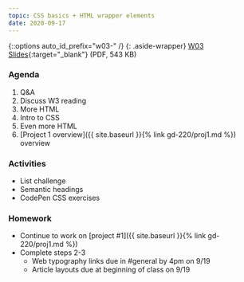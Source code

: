 ```yaml
---
topic: CSS basics + HTML wrapper elements
date: 2020-09-17
---
```


{::options auto_id_prefix="w03-" /}
{: .aside-wrapper}
<span class="highlighter">
[W03 Slides](files/w03.min.pdf){:target="_blank"} (PDF, 543 KB)
</span>

### Agenda

1. Q&A
1. Discuss W3 reading
1. More HTML
1. Intro to CSS
1. Even more HTML
1.  [Project 1 overview]({{ site.baseurl }}{% link gd-220/proj1.md %}) overview

### Activities

- List challenge
- Semantic headings
- CodePen CSS exercises


### Homework

- Continue to work on [project #1]({{ site.baseurl }}{% link gd-220/proj1.md %})
- Complete steps 2-3
  - Web typography links due in #general by 4pm on 9/19
  - Article layouts due at beginning of class on 9/19
